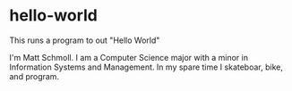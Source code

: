 # hello-world
This runs a program to out "Hello World"

I'm Matt Schmoll. I am a Computer Science major with a minor in Information Systems and Management.
In my spare time I skateboar, bike, and program. 
